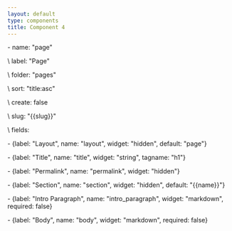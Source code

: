 ```yaml
---
layout: default
type: components
title: Component 4
---
```

\- name: "page"

\    label: "Page"

\    folder: "pages"

\    sort: "title:asc"

\    create: false

\    slug: "{{slug}}"

\    fields:

\- {label: "Layout", name: "layout", widget: "hidden", default: "page"}

\- {label: "Title", name: "title", widget: "string", tagname: "h1"}

\- {label: "Permalink", name: "permalink", widget: "hidden"}

\- {label: "Section", name: "section", widget: "hidden", default: "{{name}}"}

\- {label: "Intro Paragraph", name: "intro_paragraph", widget: "markdown", required: false}

\- {label: "Body", name: "body", widget: "markdown", required: false}
